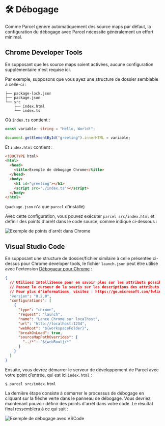# 🛠️ Débogage

Comme Parcel génère automatiquement des source maps par défaut, la configuration du débogage avec Parcel nécessite généralement un effort minimal.

## Chrome Developer Tools

En supposant que les source maps soient activées, aucune configuration supplémentaire n'est requise ici.

Par exemple, supposons que vous ayez une structure de dossier semblable à celle-ci :

```
├── package-lock.json
├── package.json
└── src
    ├── index.html
    └── index.ts
```

Où `index.ts` contient :

```Typescript
const variable: string = "Hello, World!";

document.getElementById("greeting").innerHTML = variable;
```

Et `index.html` contient :

```HTML
<!DOCTYPE html>
<html>
  <head>
    <title>Exemple de débogage Chrome</title>
  </head>
  <body>
    <h1 id="greeting"></h1>
    <script src="./index.ts"></script>
  </body>
</html>
```

(`package.json` n'a que `parcel` d'installé)

Avec cette configuration, vous pouvez exécuter `parcel src/index.html` et définir des points d'arrêt dans le code source, comme indiqué ci-dessous :

![Exemple de points d'arrêt dans Chrome](https://user-images.githubusercontent.com/30810402/67711207-dd519500-f997-11e9-987a-570d1ce677d4.png)

## Visual Studio Code

En supposant une structure de dossier/fichier similaire à celle présentée ci-dessus pour Chrome developer tools, le fichier `launch.json` peut être utilisé avec l'extension [Débogueur pour Chrome](https://marketplace.visualstudio.com/items?itemName=msjsdiag.debugger-for-chrome) :

```json
{
  // Utilisez IntelliSense pour en savoir plus sur les attributs possibles.
  // Passez le curseur de la souris sur les descriptions des attributs existants.
  // Pour plus d'informations, visitez : https://go.microsoft.com/fwlink/?linkid=830387
  "version": "0.2.0",
  "configurations": [
    {
      "type": "chrome",
      "request": "launch",
      "name": "Lance Chrome sur localhost",
      "url": "http://localhost:1234",
      "webRoot": "${workspaceFolder}",
      "breakOnLoad": true,
      "sourceMapPathOverrides": {
        "../*": "${webRoot}/*"
      }
    }
  ]
}
```

Ensuite, vous devrez démarrer le serveur de développement de Parcel avec votre point d’entrée, qui est ici `index.html` :

```
$ parcel src/index.html
```

La dernière étape consiste à démarrer le processus de débogage en cliquant sur la flèche verte dans le panneau de débogage. Vous devriez maintenant pouvoir définir des points d'arrêt dans votre code. Le résultat final ressemblera à ce qui suit :

![Exemple de débogage avec VSCode](https://user-images.githubusercontent.com/30810402/67711603-ad56c180-f998-11e9-8cee-637fe5537643.png)
